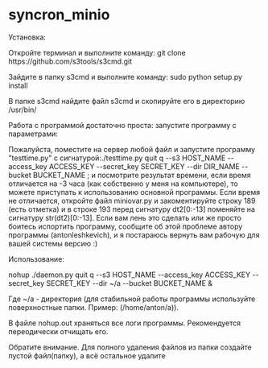# syncron_minio

Установка:
<p>Откройте терминал и выполните команду: git clone https://github.com/s3tools/s3cmd.git</p>
<p>Зайдите в папку s3cmd и выполните команду: sudo python setup.py install</p>
<p>В папке s3cmd найдите файл s3cmd и скопируйте его в директорию /usr/bin/</p>
Работа с программой достаточно проста: запустите программу с параметрами:
<p>Пожалуйста, поместите на сервер любой файл и запустите программу "testtime.py" с сигнатурой:./testtime.py quit q --s3 HOST_NAME --access_key ACCESS_KEY --secret_key SECRET_KEY --dir DIR_NAME --bucket BUCKET_NAME  ; и посмотрите результат времени, если время отличается на -3 часа (как собственно у меня на компьютере), то можете приступать к использованию основной программы. Если время не отличается, откройте файл miniovar.py и закоментируйте строку 189 (есть отметка) и в строке 193 перед сигнатуру dt2[0:-13] поменяйте на сигнатуру str(dt2)[0:-13]. Если вам лень это сделать или же просто боитесь испортить программу, сообщите об этой проблеме автору программы (antonleshkevich), и я постараюсь вернуть вам рабочую для вашей системы версию :)</p>
<p>Использование:</p>
<p>nohup ./daemon.py quit q --s3 HOST_NAME --access_key ACCESS_KEY --secret_key SECRET_KEY --dir ~/a --bucket BUCKET_NAME &</p>
Где ~/a - директория (для стабильной работы программы используйте поверхностные папки. Пример: (/home/anton/a)).
<p>В файле nohup.out храняться все логи программы. Рекомендуется переодически отчищать его.</p>
<p>Обратите внимание. Для полного удаления файлов из папки создайте пустой файл(папку), а всё остальное удалите</p>

